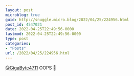 ```yaml
---
layout: post
microblog: true
guid: http://snuggle.micro.blog/2022/04/25/224956.html
post_id: 4547021
date: 2022-04-25T22:49:56-0000
lastmod: 2022-04-25T22:49:56-0000
type: post
categories:
- "Posts"
url: /2022/04/25/224956.html
---
```

<p><span class="h-card" translate="no"><a href="https://whitespashe.uk/@GigaByte4711" class="u-url mention">@<span>GigaByte4711</span></a></span> OOPS 😬</p>
